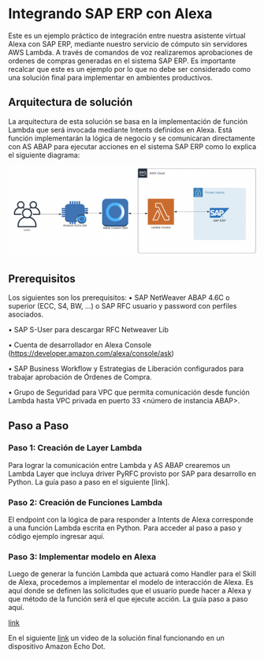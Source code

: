 # Integrando SAP ERP con Alexa

Este es un ejemplo práctico de integración entre nuestra asistente virtual Alexa con SAP ERP, mediante nuestro servicio de cómputo sin servidores AWS Lambda. A través de comandos de voz realizaremos aprobaciones de ordenes de compras generadas en el sistema SAP ERP.
Es importante recalcar que este es un ejemplo por lo que no debe ser considerado como una solución final para implementar en ambientes productivos.

## Arquitectura de solución
La arquitectura de esta solución se basa en la implementación de función Lambda que será invocada mediante Intents definidos en Alexa. Está función implementarán la lógica de negocio y se comunicaran directamente con AS ABAP para ejecutar acciones en el sistema SAP ERP como lo explica el siguiente diagrama:

![](images/README/2020-11-27T20-36-33.png)

## Prerequisitos
Los siguientes son los prerequisitos:
•	SAP NetWeaver ABAP 4.6C o superior (ECC, S4, BW, …)
o	SAP RFC usuario y password con perfiles asociados.

•	SAP S-User para descargar RFC Netweaver Lib

•	Cuenta de desarrollador en Alexa Console (https://developer.amazon.com/alexa/console/ask)

•	SAP Business Workflow y Estrategias de Liberación configurados para trabajar aprobación de Órdenes de Compra.

•	Grupo de Seguridad para VPC que permita comunicación desde función Lambda hasta VPC privada en puerto 33 <número de instancia ABAP>.


## Paso a Paso
### Paso 1: Creación de Layer Lambda
Para lograr la comunicación entre Lambda y AS ABAP crearemos un Lambda Layer que incluya driver PyRFC provisto por SAP para desarrollo en Python. La guía paso a paso en el siguiente [link].

### Paso 2: Creación de Funciones Lambda
El endpoint con la lógica de para responder a Intents de Alexa corresponde a una función Lambda escrita en Python. Para acceder al paso a paso y código ejemplo ingresar aquí.

### Paso 3: Implementar modelo en Alexa
Luego de generar la función Lambda que actuará como Handler para el Skill de Alexa, procedemos a implementar el modelo de interacción de Alexa. Es aquí donde se definen las solicitudes que el usuario puede hacer a Alexa y que método de la función será el que ejecute acción. La guía paso a paso aquí.


<a href="Alexa-SAP-Integration.mp4" download>link</a>

En el siguiente [link](Alexa-SAP-Integration.mp4) un video de la solución final funcionando en un dispositivo Amazon Echo Dot.
